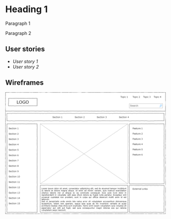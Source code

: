 # Heading 1 

Paragraph 1

Paragraph 2

## User stories

- *User story 1* 
- *User story 2*

## Wireframes

<img src="https://raw.githubusercontent.com/zsolt-nagy/github-api-example/main/wireframes/example-wireframe.png" alt="Page wireframe" />
